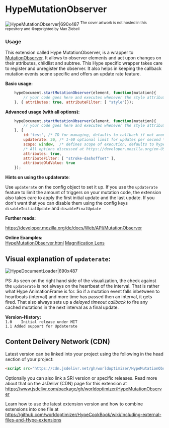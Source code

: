 # HypeMutationObserver
![HypeMutationObserver|690x487](https://playground.maxziebell.de/Hype/MutationObserver/HypeMutationObserver.jpg)
<sup>The cover artwork is not hosted in this repository and &copy;opyrighted by Max Ziebell</sup>

### Usage

This extension called Hype MutationObserver, is a wrapper to [MutationObserver](https://developer.mozilla.org/de/docs/Web/API/MutationObserver). It allows to observer elements and act upon changes on their attributes, childlist and subtree.  This Hype specific wrapper takes care to register and unregister the observer. It also helps in keeping the callback mutation events scene specific and offers an update rate feature.

**Basic usage:**

``` javascript
	hypeDocument.startMutationObserver(element, function(mutation){
		// your code goes here and executes whenever the style attribute changes
	}, { attributes: true, attributeFilter: [ "style"]});
```

**Advanced usage (with all options):**

``` javascript
	hypeDocument.startMutationObserver(element, function(mutation){
		// your code goes here and executes whenever the style attribute changes
	}, { 
		id:'test', /* ID for managing, defaults to callback if not anonymous */
		updaterate: 30, /* 1-60 optional limit for updates per second */
		scope: window,	/* defines scope of execution, defaults to hypeDocument */
		/* All options discussed at https://developer.mozilla.org/en-US/docs/Web/API/MutationObserverInit work here */
		attributes: true, 
		attributeFilter: [ "stroke-dashoffset" ], 
		attributeOldValue: true 
	});
```

**Hints on using the updaterate**:

Use  `updaterate`  on the config object to set it up. If you use the  `updaterate` feature to limit the amount of triggers on your mutation code, the extension also takes care to apply the first initial update and the last update. If you don't want that you can disable them using the config keys `disableInitialUpdate` and `disableFinalUpdate`

**Further reads:**

https://developer.mozilla.org/de/docs/Web/API/MutationObserver

**Online Examples:**  
[HypeMutationObserver.html](https://playground.maxziebell.de/Hype/MutationObserver/HypeMutationObserver.html)
[Magnification Lens](https://forums.tumult.com/t/magnification-lens/17093?u=maxzieb)

Visual explanation of `updaterate`:
---

![HypeDocumentLoader|690x487](https://playground.maxziebell.de/Hype/MutationObserver/images/updaterate.jpg)

PS: As seen on the right hand side of the visualization, the check against the `updaterate` is not always on the heartbeat of the interval. That is rather what Hype AnimationFrame is for. So if a mutation event falls inbetween to heartbeats (interval) and more time has passed then an interval, it gets fired. That also always sets up a *delayed timeout callback* to fire any cached mutations in the next interval as a final update.


**Version-History:**  
`1.0	Initial release under MIT`  
`1.1 Added support for Updaterate`

Content Delivery Network (CDN)
--
Latest version can be linked into your project using the following in the head section of your project:
```html
<script src="https://cdn.jsdelivr.net/gh/worldoptimizer/HypeMutationObserver/HypeMutationObserver.min.js"></script>
```

Optionally you can also link a SRI version or specific releases. 
Read more about that on the JsDelivr (CDN) page for this extension at https://www.jsdelivr.com/package/gh/worldoptimizer/HypeMutationObserver

Learn how to use the latest extension version and how to combine extensions into one file at
https://github.com/worldoptimizer/HypeCookBook/wiki/Including-external-files-and-Hype-extensions
